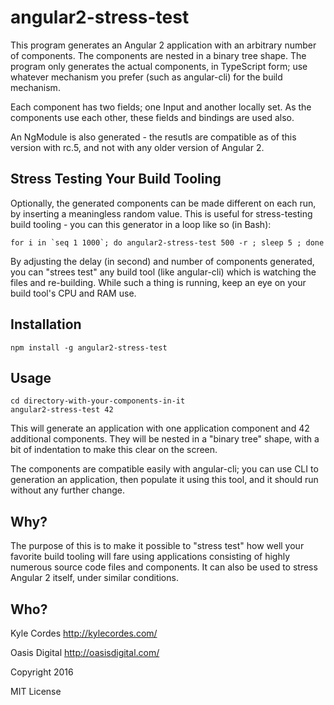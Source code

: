 # angular2-stress-test

This program generates an Angular 2 application with an arbitrary number of
components. The components are nested in a binary tree shape. The program only
generates the actual components, in TypeScript form; use whatever mechanism you
prefer (such as angular-cli) for the build mechanism.

Each component has two fields; one Input and another locally set. As the
components use each other, these fields and bindings are used also.

An NgModule is also generated - the resutls are compatible as of this version
with rc.5, and not with any older version of Angular 2.

## Stress Testing Your Build Tooling

Optionally, the generated components can be made different on each run, by
inserting a meaningless random value. This is useful for stress-testing build
tooling - you can this generator in a loop like so (in Bash):

```
for i in `seq 1 1000`; do angular2-stress-test 500 -r ; sleep 5 ; done
```

By adjusting the delay (in second) and number of components generated, you can
"strees test" any build tool (like angular-cli) which is watching the files and
re-building. While such a thing is running, keep an eye on your build tool's
CPU and RAM use.

## Installation

```
npm install -g angular2-stress-test
```

## Usage

```
cd directory-with-your-components-in-it
angular2-stress-test 42
```

This will generate an application with one application component and 42
additional components. They will be nested in a "binary tree" shape, with a bit
of indentation to make this clear on the screen.

The components are compatible easily with angular-cli; you can use CLI to
generation an application, then populate it using this tool, and it should run
without any further change.

## Why?

The purpose of this is to make it possible to "stress test" how well your
favorite build tooling will fare using applications consisting of highly
numerous source code files and components. It can also be used to stress Angular
2 itself, under similar conditions.



## Who?

Kyle Cordes    http://kylecordes.com/

Oasis Digital  http://oasisdigital.com/

Copyright 2016

MIT License

